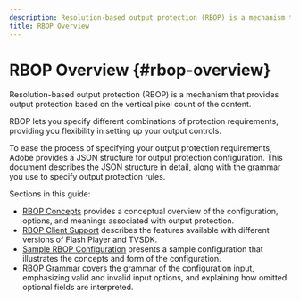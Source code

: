 ```yaml
---
description: Resolution-based output protection (RBOP) is a mechanism that provides output protection based on the vertical pixel count of the content.
title: RBOP Overview
---
```


# RBOP Overview {#rbop-overview}

Resolution-based output protection (RBOP) is a mechanism that provides output protection based on the vertical pixel count of the content.

RBOP lets you specify different combinations of protection requirements, providing you flexibility in setting up your output controls.

To ease the process of specifying your output protection requirements, Adobe provides a JSON structure for output protection configuration. This document describes the JSON structure in detail, along with the grammar you use to specify output protection rules.

Sections in this guide:

* [RBOP Concepts](../RBOP/output-protection-concepts.md) provides a conceptual overview of the configuration, options, and meanings associated with output protection. 
* [RBOP Client Support](../RBOP/client-support.md) describes the features available with different versions of Flash Player and TVSDK. 
* [Sample RBOP Configuration](../RBOP/sample-output-protection-config.md) presents a sample configuration that illustrates the concepts and form of the configuration. 
* [RBOP Grammar](../RBOP/output-protection-grammar.md) covers the grammar of the configuration input, emphasizing valid and invalid input options, and explaining how omitted optional fields are interpreted.

